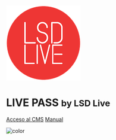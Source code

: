 <!-- _coverpage.md -->

![logo](_media/lsdlogo.png)
# LIVE PASS <small>by LSD Live</small>

[Acceso al CMS](http://cms.pass.lsdlive.com)
[Manual](#app)

<!-- background image -->

<!-- ![](_media/bg.png) -->

<!-- background color -->

![color](#72bee1)